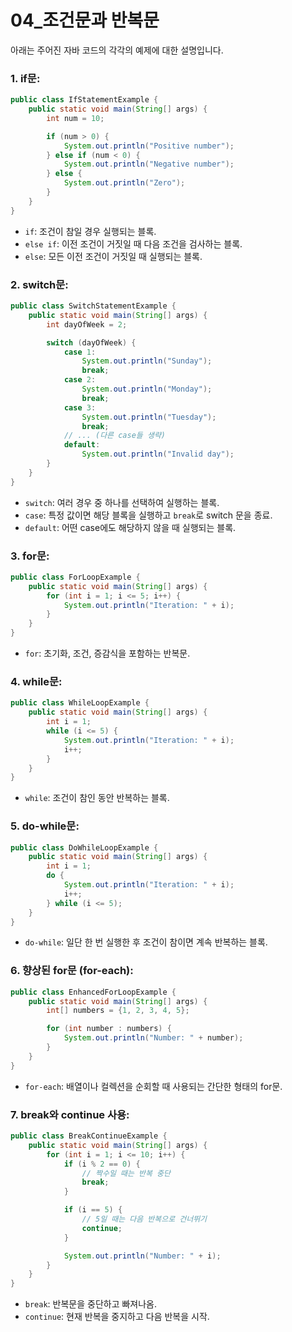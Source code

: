# 04_조건문과 반복문
아래는 주어진 자바 코드의 각각의 예제에 대한 설명입니다.

### 1. if문:

```java
public class IfStatementExample {
    public static void main(String[] args) {
        int num = 10;

        if (num > 0) {
            System.out.println("Positive number");
        } else if (num < 0) {
            System.out.println("Negative number");
        } else {
            System.out.println("Zero");
        }
    }
}
```

- `if`: 조건이 참일 경우 실행되는 블록.
- `else if`: 이전 조건이 거짓일 때 다음 조건을 검사하는 블록.
- `else`: 모든 이전 조건이 거짓일 때 실행되는 블록.

### 2. switch문:

```java
public class SwitchStatementExample {
    public static void main(String[] args) {
        int dayOfWeek = 2;

        switch (dayOfWeek) {
            case 1:
                System.out.println("Sunday");
                break;
            case 2:
                System.out.println("Monday");
                break;
            case 3:
                System.out.println("Tuesday");
                break;
            // ... (다른 case들 생략)
            default:
                System.out.println("Invalid day");
        }
    }
}
```

- `switch`: 여러 경우 중 하나를 선택하여 실행하는 블록.
- `case`: 특정 값이면 해당 블록을 실행하고 `break`로 switch 문을 종료.
- `default`: 어떤 case에도 해당하지 않을 때 실행되는 블록.

### 3. for문:

```java
public class ForLoopExample {
    public static void main(String[] args) {
        for (int i = 1; i <= 5; i++) {
            System.out.println("Iteration: " + i);
        }
    }
}
```

- `for`: 초기화, 조건, 증감식을 포함하는 반복문.

### 4. while문:

```java
public class WhileLoopExample {
    public static void main(String[] args) {
        int i = 1;
        while (i <= 5) {
            System.out.println("Iteration: " + i);
            i++;
        }
    }
}
```

- `while`: 조건이 참인 동안 반복하는 블록.

### 5. do-while문:

```java
public class DoWhileLoopExample {
    public static void main(String[] args) {
        int i = 1;
        do {
            System.out.println("Iteration: " + i);
            i++;
        } while (i <= 5);
    }
}
```

- `do-while`: 일단 한 번 실행한 후 조건이 참이면 계속 반복하는 블록.

### 6. 향상된 for문 (for-each):

```java
public class EnhancedForLoopExample {
    public static void main(String[] args) {
        int[] numbers = {1, 2, 3, 4, 5};

        for (int number : numbers) {
            System.out.println("Number: " + number);
        }
    }
}
```

- `for-each`: 배열이나 컬렉션을 순회할 때 사용되는 간단한 형태의 for문.

### 7. break와 continue 사용:

```java
public class BreakContinueExample {
    public static void main(String[] args) {
        for (int i = 1; i <= 10; i++) {
            if (i % 2 == 0) {
                // 짝수일 때는 반복 중단
                break;
            }

            if (i == 5) {
                // 5일 때는 다음 반복으로 건너뛰기
                continue;
            }

            System.out.println("Number: " + i);
        }
    }
}
```

- `break`: 반복문을 중단하고 빠져나옴.
- `continue`: 현재 반복을 중지하고 다음 반복을 시작.